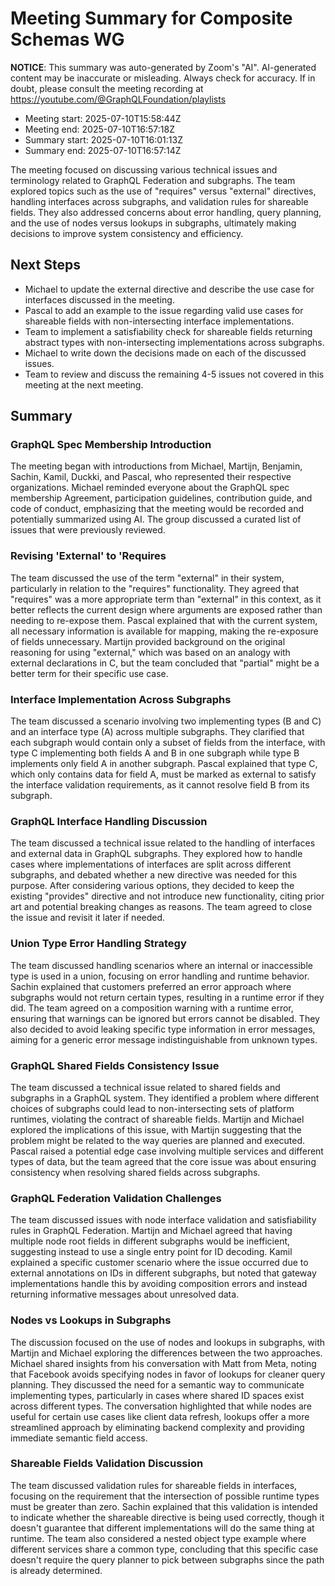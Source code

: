 # Meeting Summary for Composite Schemas WG

**NOTICE**: This summary was auto-generated by Zoom's "AI". AI-generated
content may be inaccurate or misleading. Always check for accuracy. If in
doubt, please consult the meeting recording at
https://youtube.com/@GraphQLFoundation/playlists

- Meeting start: 2025-07-10T15:58:44Z
- Meeting end: 2025-07-10T16:57:18Z
- Summary start: 2025-07-10T16:01:13Z
- Summary end: 2025-07-10T16:57:14Z

The meeting focused on discussing various technical issues and terminology related to GraphQL Federation and subgraphs. The team explored topics such as the use of "requires" versus "external" directives, handling interfaces across subgraphs, and validation rules for shareable fields. They also addressed concerns about error handling, query planning, and the use of nodes versus lookups in subgraphs, ultimately making decisions to improve system consistency and efficiency.

## Next Steps

- Michael to update the external directive and describe the use case for interfaces discussed in the meeting.
- Pascal to add an example to the issue regarding valid use cases for shareable fields with non-intersecting interface implementations.
- Team to implement a satisfiability check for shareable fields returning abstract types with non-intersecting implementations across subgraphs.
- Michael to write down the decisions made on each of the discussed issues.
- Team to review and discuss the remaining 4-5 issues not covered in this meeting at the next meeting.

## Summary

### GraphQL Spec Membership Introduction

The meeting began with introductions from Michael, Martijn, Benjamin, Sachin, Kamil, Duckki, and Pascal, who represented their respective organizations. Michael reminded everyone about the GraphQL spec membership Agreement, participation guidelines, contribution guide, and code of conduct, emphasizing that the meeting would be recorded and potentially summarized using AI. The group discussed a curated list of issues that were previously reviewed.

### Revising 'External' to 'Requires

The team discussed the use of the term "external" in their system, particularly in relation to the "requires" functionality. They agreed that "requires" was a more appropriate term than "external" in this context, as it better reflects the current design where arguments are exposed rather than needing to re-expose them. Pascal explained that with the current system, all necessary information is available for mapping, making the re-exposure of fields unnecessary. Martijn provided background on the original reasoning for using "external," which was based on an analogy with external declarations in C, but the team concluded that "partial" might be a better term for their specific use case.

### Interface Implementation Across Subgraphs

The team discussed a scenario involving two implementing types (B and C) and an interface type (A) across multiple subgraphs. They clarified that each subgraph would contain only a subset of fields from the interface, with type C implementing both fields A and B in one subgraph while type B implements only field A in another subgraph. Pascal explained that type C, which only contains data for field A, must be marked as external to satisfy the interface validation requirements, as it cannot resolve field B from its subgraph.

### GraphQL Interface Handling Discussion

The team discussed a technical issue related to the handling of interfaces and external data in GraphQL subgraphs. They explored how to handle cases where implementations of interfaces are split across different subgraphs, and debated whether a new directive was needed for this purpose. After considering various options, they decided to keep the existing "provides" directive and not introduce new functionality, citing prior art and potential breaking changes as reasons. The team agreed to close the issue and revisit it later if needed.

### Union Type Error Handling Strategy

The team discussed handling scenarios where an internal or inaccessible type is used in a union, focusing on error handling and runtime behavior. Sachin explained that customers preferred an error approach where subgraphs would not return certain types, resulting in a runtime error if they did. The team agreed on a composition warning with a runtime error, ensuring that warnings can be ignored but errors cannot be disabled. They also decided to avoid leaking specific type information in error messages, aiming for a generic error message indistinguishable from unknown types.

### GraphQL Shared Fields Consistency Issue

The team discussed a technical issue related to shared fields and subgraphs in a GraphQL system. They identified a problem where different choices of subgraphs could lead to non-intersecting sets of platform runtimes, violating the contract of shareable fields. Martijn and Michael explored the implications of this issue, with Martijn suggesting that the problem might be related to the way queries are planned and executed. Pascal raised a potential edge case involving multiple services and different types of data, but the team agreed that the core issue was about ensuring consistency when resolving shared fields across subgraphs.

### GraphQL Federation Validation Challenges

The team discussed issues with node interface validation and satisfiability rules in GraphQL Federation. Martijn and Michael agreed that having multiple node root fields in different subgraphs would be inefficient, suggesting instead to use a single entry point for ID decoding. Kamil explained a specific customer scenario where the issue occurred due to external annotations on IDs in different subgraphs, but noted that gateway implementations handle this by avoiding composition errors and instead returning informative messages about unresolved data.

### Nodes vs Lookups in Subgraphs

The discussion focused on the use of nodes and lookups in subgraphs, with Martijn and Michael exploring the differences between the two approaches. Michael shared insights from his conversation with Matt from Meta, noting that Facebook avoids specifying nodes in favor of lookups for cleaner query planning. They discussed the need for a semantic way to communicate implementing types, particularly in cases where shared ID spaces exist across different types. The conversation highlighted that while nodes are useful for certain use cases like client data refresh, lookups offer a more streamlined approach by eliminating backend complexity and providing immediate semantic field access.

### Shareable Fields Validation Discussion

The team discussed validation rules for shareable fields in interfaces, focusing on the requirement that the intersection of possible runtime types must be greater than zero. Sachin explained that this validation is intended to indicate whether the shareable directive is being used correctly, though it doesn't guarantee that different implementations will do the same thing at runtime. The team also considered a nested object type example where different services share a common type, concluding that this specific case doesn't require the query planner to pick between subgraphs since the path is already determined.
